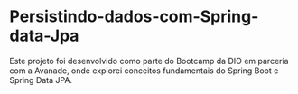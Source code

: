 # Persistindo-dados-com-Spring-data-Jpa
Este projeto foi desenvolvido como parte do Bootcamp da DIO em parceria com a Avanade, onde explorei conceitos fundamentais do Spring Boot e Spring Data JPA.

